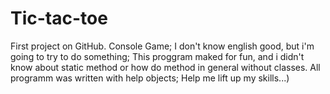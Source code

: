 # Tic-tac-toe
First project on GitHub.
Console Game;
I don't know english good, but i'm going to try to do something;
This proggram maked for fun, and i didn't know about static method or how do method in general without classes. All programm was written with help objects;
Help me lift up my skills...) 
